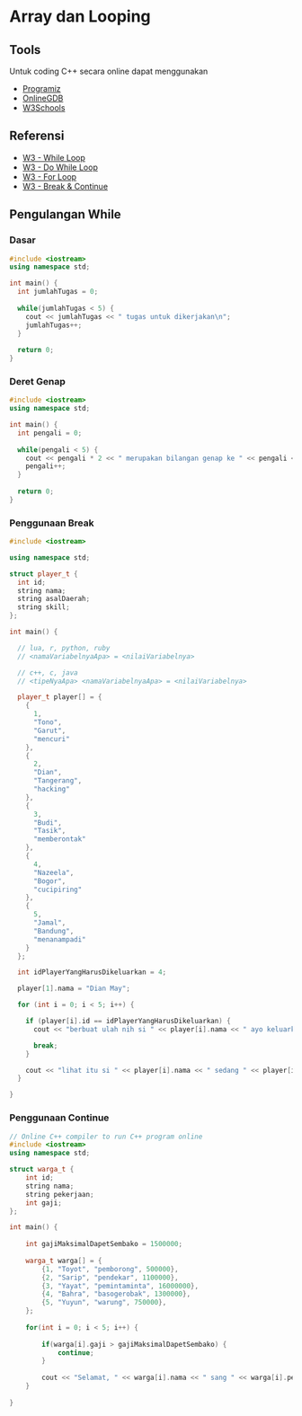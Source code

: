 # Array dan Looping

## Tools

Untuk coding C++ secara online dapat menggunakan
- [Programiz](https://www.programiz.com/cpp-programming/online-compiler/)
- [OnlineGDB](https://www.onlinegdb.com/online_c++_compiler)
- [W3Schools](https://www.w3schools.com/cpp/trycpp.asp?filename=demo_compiler)

## Referensi
- [W3 - While Loop](https://www.w3schools.com/CPP/cpp_while_loop.asp)
- [W3 - Do While Loop](https://www.w3schools.com/CPP/cpp_do_while_loop.asp)
- [W3 - For Loop](https://www.w3schools.com/CPP/cpp_for_loop.asp)
- [W3 - Break & Continue](https://www.w3schools.com/CPP/cpp_break.asp)

## Pengulangan While

### Dasar

```cpp
#include <iostream>
using namespace std;

int main() {
  int jumlahTugas = 0;
  
  while(jumlahTugas < 5) {
    cout << jumlahTugas << " tugas untuk dikerjakan\n";
    jumlahTugas++;
  }
  
  return 0;
}
```

### Deret Genap

```cpp
#include <iostream>
using namespace std;

int main() {
  int pengali = 0;
  
  while(pengali < 5) {
    cout << pengali * 2 << " merupakan bilangan genap ke " << pengali << "\n";
    pengali++;
  }
  
  return 0;
}
```

### Penggunaan Break
```cpp
#include <iostream>

using namespace std;

struct player_t {
  int id;
  string nama;
  string asalDaerah;
  string skill;
};

int main() {

  // lua, r, python, ruby
  // <namaVariabelnyaApa> = <nilaiVariabelnya>

  // c++, c, java
  // <tipeNyaApa> <namaVariabelnyaApa> = <nilaiVariabelnya>

  player_t player[] = {
    {
      1,
      "Tono",
      "Garut",
      "mencuri"
    },
    {
      2,
      "Dian",
      "Tangerang",
      "hacking"
    },
    {
      3,
      "Budi",
      "Tasik",
      "memberontak"
    },
    {
      4,
      "Nazeela",
      "Bogor",
      "cucipiring"
    },
    {
      5,
      "Jamal",
      "Bandung",
      "menanampadi"
    }
  };

  int idPlayerYangHarusDikeluarkan = 4;

  player[1].nama = "Dian May";

  for (int i = 0; i < 5; i++) {

    if (player[i].id == idPlayerYangHarusDikeluarkan) {
      cout << "berbuat ulah nih si " << player[i].nama << " ayo keluarkan ! \n";

      break;
    }

    cout << "lihat itu si " << player[i].nama << " sedang " << player[i].skill << "\n";
  }

}
```

### Penggunaan Continue
```cpp
// Online C++ compiler to run C++ program online
#include <iostream>
using namespace std;

struct warga_t {
    int id;
    string nama;
    string pekerjaan;
    int gaji;
};

int main() {
    
    int gajiMaksimalDapetSembako = 1500000;
    
    warga_t warga[] = {
        {1, "Toyot", "pemborong", 500000},
        {2, "Sarip", "pendekar", 1100000},
        {3, "Yayat", "pemintaminta", 16000000},
        {4, "Bahra", "basogerobak", 1300000},
        {5, "Yuyun", "warung", 750000},
    };
    
    for(int i = 0; i < 5; i++) {
        
        if(warga[i].gaji > gajiMaksimalDapetSembako) {
            continue;
        }
        
        cout << "Selamat, " << warga[i].nama << " sang " << warga[i].pekerjaan << " Anda dapet sembako \n";
    }
    
}
```
